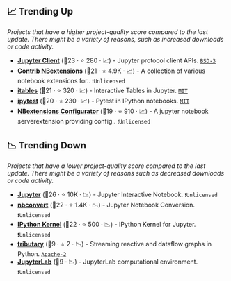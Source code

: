 ## 📈 Trending Up

_Projects that have a higher project-quality score compared to the last update. There might be a variety of reasons, such as increased downloads or code activity._

- <b><a href="https://github.com/jupyter/jupyter_client">Jupyter Client</a></b> (🥇23 ·  ⭐ 280 · 📈) - Jupyter protocol client APIs. <code><a href="http://bit.ly/3aKzpTv">BSD-3</a></code>
- <b><a href="https://github.com/ipython-contrib/jupyter_contrib_nbextensions">Contrib NBextensions</a></b> (🥇21 ·  ⭐ 4.9K · 📈) - A collection of various notebook extensions for.. <code>❗Unlicensed</code>
- <b><a href="https://github.com/mwouts/itables">itables</a></b> (🥈21 ·  ⭐ 320 · 📈) - Interactive Tables in Jupyter. <code><a href="http://bit.ly/34MBwT8">MIT</a></code>
- <b><a href="https://github.com/chmp/ipytest">ipytest</a></b> (🥈20 ·  ⭐ 230 · 📈) - Pytest in IPython notebooks. <code><a href="http://bit.ly/34MBwT8">MIT</a></code>
- <b><a href="https://github.com/Jupyter-contrib/jupyter_nbextensions_configurator">NBextensions Configurator</a></b> (🥈19 ·  ⭐ 910 · 📈) - A jupyter notebook serverextension providing config.. <code>❗Unlicensed</code>

## 📉 Trending Down

_Projects that have a lower project-quality score compared to the last update. There might be a variety of reasons such as decreased downloads or code activity._

- <b><a href="https://github.com/jupyter/notebook">Jupyter</a></b> (🥇26 ·  ⭐ 10K · 📉) - Jupyter Interactive Notebook. <code>❗Unlicensed</code>
- <b><a href="https://github.com/jupyter/nbconvert">nbconvert</a></b> (🥈22 ·  ⭐ 1.4K · 📉) - Jupyter Notebook Conversion. <code>❗Unlicensed</code>
- <b><a href="https://github.com/ipython/ipykernel">IPython Kernel</a></b> (🥇22 ·  ⭐ 500 · 📉) - IPython Kernel for Jupyter. <code>❗Unlicensed</code>
- <b><a href="https://github.com/timkpaine/tributary">tributary</a></b> (🥉9 ·  ⭐ 2 · 📉) - Streaming reactive and dataflow graphs in Python. <code><a href="http://bit.ly/3nYMfla">Apache-2</a></code>
- <b><a href="{}">JupyterLab</a></b> (🥉9 · 📉) - JupyterLab computational environment. <code>❗Unlicensed</code>

